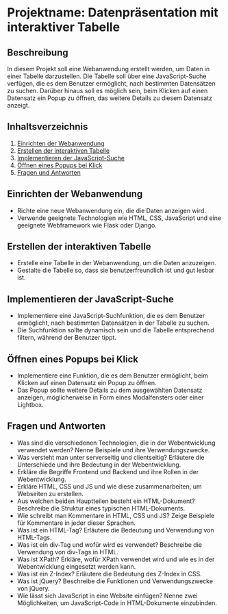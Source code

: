 # Projektname: Datenpräsentation mit interaktiver Tabelle

## Beschreibung
In diesem Projekt soll eine Webanwendung erstellt werden, um Daten in einer Tabelle darzustellen. Die Tabelle soll über eine JavaScript-Suche verfügen, die es dem Benutzer ermöglicht, nach bestimmten Datensätzen zu suchen. Darüber hinaus soll es möglich sein, beim Klicken auf einen Datensatz ein Popup zu öffnen, das weitere Details zu diesem Datensatz anzeigt.

## Inhaltsverzeichnis
1. [Einrichten der Webanwendung](#einrichten-der-webanwendung)
2. [Erstellen der interaktiven Tabelle](#erstellen-der-interaktiven-tabelle)
3. [Implementieren der JavaScript-Suche](#implementieren-der-javascript-suche)
4. [Öffnen eines Popups bei Klick](#öffnen-eines-popups-bei-klick)
5. [Fragen und Antworten](#fragen-und-antworten)

## Einrichten der Webanwendung
- Richte eine neue Webanwendung ein, die die Daten anzeigen wird.
- Verwende geeignete Technologien wie HTML, CSS, JavaScript und eine geeignete Webframework wie Flask oder Django.

## Erstellen der interaktiven Tabelle
- Erstelle eine Tabelle in der Webanwendung, um die Daten anzuzeigen.
- Gestalte die Tabelle so, dass sie benutzerfreundlich ist und gut lesbar ist.

## Implementieren der JavaScript-Suche
- Implementiere eine JavaScript-Suchfunktion, die es dem Benutzer ermöglicht, nach bestimmten Datensätzen in der Tabelle zu suchen.
- Die Suchfunktion sollte dynamisch sein und die Tabelle entsprechend filtern, während der Benutzer tippt.

## Öffnen eines Popups bei Klick
- Implementiere eine Funktion, die es dem Benutzer ermöglicht, beim Klicken auf einen Datensatz ein Popup zu öffnen.
- Das Popup sollte weitere Details zu dem ausgewählten Datensatz anzeigen, möglicherweise in Form eines Modalfensters oder einer Lightbox.

## Fragen und Antworten
- Was sind die verschiedenen Technologien, die in der Webentwicklung verwendet werden? Nenne Beispiele und ihre Verwendungszwecke.
- Was versteht man unter serverseitig und clientseitig? Erläutere die Unterschiede und ihre Bedeutung in der Webentwicklung.
- Erkläre die Begriffe Frontend und Backend und ihre Rollen in der Webentwicklung.
- Erkläre HTML, CSS und JS und wie diese zusammenarbeiten, um Webseiten zu erstellen.
- Aus welchen beiden Hauptteilen besteht ein HTML-Dokument? Beschreibe die Struktur eines typischen HTML-Dokuments.
- Wie schreibt man Kommentare in HTML, CSS und JS? Zeige Beispiele für Kommentare in jeder dieser Sprachen.
- Was ist ein HTML-Tag? Erläutere die Bedeutung und Verwendung von HTML-Tags.
- Was ist ein div-Tag und wofür wird es verwendet? Beschreibe die Verwendung von div-Tags in HTML.
- Was ist XPath? Erkläre, wofür XPath verwendet wird und wie es in der Webentwicklung eingesetzt werden kann.
- Was ist ein Z-Index? Erläutere die Bedeutung des Z-Index in CSS.
- Was ist jQuery? Beschreibe die Funktionen und Verwendungszwecke von jQuery.
- Wie lässt sich JavaScript in eine Website einfügen? Nenne zwei Möglichkeiten, um JavaScript-Code in HTML-Dokumente einzubinden.
